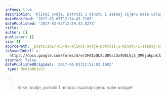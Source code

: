 ```yaml
---
inFeed: true
description: 'Klikni ovdje, potroši 1 minutu i saznaj cijenu naše usluge!'
dateModified: '2017-03-03T12:54:43.310Z'
datePublished: '2017-03-03T12:54:43.827Z'
title: ''
author: []
publisher: {}
via: {}
sourcePath: _posts/2017-03-03-klikni-ovdje-potrosi-1-minutu-i-saznaj-cijenu-nase-usluge.md
isBasedOnUrl: >-
  https://docs.google.com/forms/d/e/1FAIpQLScdOVsi3x4G0Lhj3_OM6jahpukJaGd1BQo7SdDcZ_cg58LITg/viewform
starred: false
datePublishedOriginal: '2017-03-03T12:52:02.160Z'
_type: MediaObject

---
```

> Klikni ovdje, potroši 1 minutu i saznaj cijenu naše usluge!